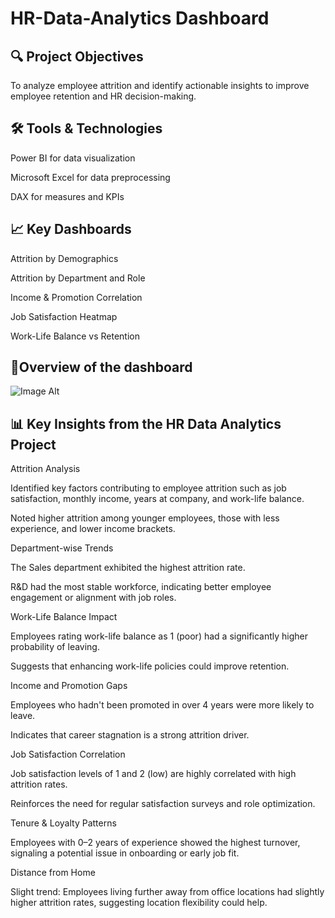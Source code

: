 # HR-Data-Analytics Dashboard
## 🔍 Project Objectives
To analyze employee attrition and identify actionable insights to improve employee retention and HR decision-making.

## 🛠️ Tools & Technologies
Power BI for data visualization

Microsoft Excel for data preprocessing

DAX for measures and KPIs

## 📈 Key Dashboards
Attrition by Demographics

Attrition by Department and Role

Income & Promotion Correlation

Job Satisfaction Heatmap

Work-Life Balance vs Retention

## 📸Overview of the dashboard
![Image Alt](image_url)


## 📊 Key Insights from the HR Data Analytics Project
Attrition Analysis

Identified key factors contributing to employee attrition such as job satisfaction, monthly income, years at company, and work-life balance.

Noted higher attrition among younger employees, those with less experience, and lower income brackets.

Department-wise Trends

The Sales department exhibited the highest attrition rate.

R&D had the most stable workforce, indicating better employee engagement or alignment with job roles.

Work-Life Balance Impact

Employees rating work-life balance as 1 (poor) had a significantly higher probability of leaving.

Suggests that enhancing work-life policies could improve retention.

Income and Promotion Gaps

Employees who hadn't been promoted in over 4 years were more likely to leave.

Indicates that career stagnation is a strong attrition driver.

Job Satisfaction Correlation

Job satisfaction levels of 1 and 2 (low) are highly correlated with high attrition rates.

Reinforces the need for regular satisfaction surveys and role optimization.

Tenure & Loyalty Patterns

Employees with 0–2 years of experience showed the highest turnover, signaling a potential issue in onboarding or early job fit.

Distance from Home

Slight trend: Employees living further away from office locations had slightly higher attrition rates, suggesting location flexibility could help.
